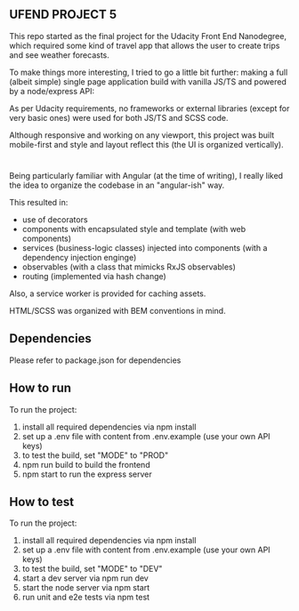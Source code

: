 ## UFEND PROJECT 5

This repo started as the final project for the Udacity Front End Nanodegree, which required some kind of travel app that allows the user to create trips and see weather forecasts.

To make things more interesting, I tried to go a little bit further: making a full (albeit simple) single page application build with vanilla JS/TS and powered by a node/express API:

As per Udacity requirements, no frameworks or external libraries (except for very basic ones) were used for both JS/TS and SCSS code.

Although responsive and working on any viewport, this project was built mobile-first and style and layout reflect this (the UI is organized vertically).

#
Being particularly familiar with Angular (at the time of writing), I really liked the idea to organize the codebase in an "angular-ish" way.

This resulted in:
- use of decorators
- components with encapsulated style and template (with web components)
- services (business-logic classes) injected into components (with a dependency injection enginge)
- observables (with a class that mimicks RxJS observables)
- routing (implemented via hash change)

Also, a service worker is provided for caching assets.

HTML/SCSS was organized with BEM conventions in mind.
## Dependencies
Please refer to package.json for dependencies

## How to run
To run the project:
1) install all required dependencies via npm install
2) set up a .env file with content from .env.example (use your own API keys)
3) to test the build, set "MODE" to "PROD"
4) npm run build to build the frontend
5) npm start to run the express server

## How to test
To run the project:
1) install all required dependencies via npm install
2) set up a .env file with content from .env.example (use your own API keys)
3) to test the build, set "MODE" to "DEV"
4) start a dev server via npm run dev
5) start the node server via npm start
6) run unit and e2e tests via npm test
